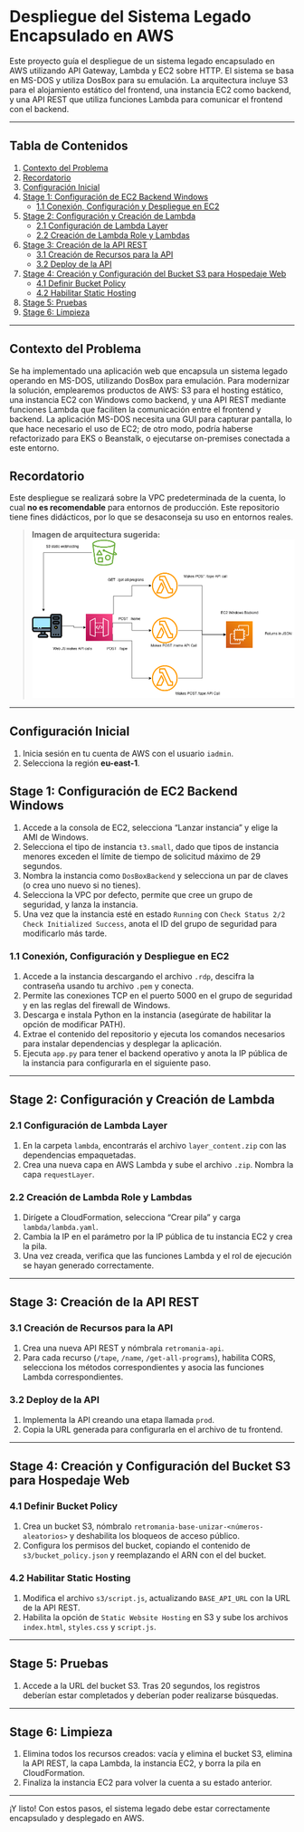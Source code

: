 # Despliegue del Sistema Legado Encapsulado en AWS

Este proyecto guía el despliegue de un sistema legado encapsulado en AWS utilizando API Gateway, Lambda y EC2 sobre HTTP. El sistema se basa en MS-DOS y utiliza DosBox para su emulación. La arquitectura incluye S3 para el alojamiento estático del frontend, una instancia EC2 como backend, y una API REST que utiliza funciones Lambda para comunicar el frontend con el backend.

---

## Tabla de Contenidos

1. [Contexto del Problema](#contexto-del-problema)
2. [Recordatorio](#recordatorio)
3. [Configuración Inicial](#configuración-inicial)
4. [Stage 1: Configuración de EC2 Backend Windows](#stage-1-configuración-de-ec2-backend-windows)
   - [1.1 Conexión, Configuración y Despliegue en EC2](#11-conexión-configuración-y-despliegue-en-ec2)
5. [Stage 2: Configuración y Creación de Lambda](#stage-2-configuración-y-creación-de-lambda)
   - [2.1 Configuración de Lambda Layer](#21-configuración-de-lambda-layer)
   - [2.2 Creación de Lambda Role y Lambdas](#22-creación-de-lambda-role-y-lambdas)
6. [Stage 3: Creación de la API REST](#stage-3-creación-de-la-api-rest)
   - [3.1 Creación de Recursos para la API](#31-creación-de-recursos-para-la-api)
   - [3.2 Deploy de la API](#32-deploy-de-la-api)
7. [Stage 4: Creación y Configuración del Bucket S3 para Hospedaje Web](#stage-4-creación-y-configuración-del-bucket-s3-para-hospedaje-web)
   - [4.1 Definir Bucket Policy](#41-definir-bucket-policy)
   - [4.2 Habilitar Static Hosting](#42-habilitar-static-hosting)
8. [Stage 5: Pruebas](#stage-5-pruebas)
9. [Stage 6: Limpieza](#stage-6-limpieza)

---

## Contexto del Problema

Se ha implementado una aplicación web que encapsula un sistema legado operando en MS-DOS, utilizando DosBox para emulación. Para modernizar la solución, emplearemos productos de AWS: S3 para el hosting estático, una instancia EC2 con Windows como backend, y una API REST mediante funciones Lambda que faciliten la comunicación entre el frontend y backend. La aplicación MS-DOS necesita una GUI para capturar pantalla, lo que hace necesario el uso de EC2; de otro modo, podría haberse refactorizado para EKS o Beanstalk, o ejecutarse on-premises conectada a este entorno.

## Recordatorio

Este despliegue se realizará sobre la VPC predeterminada de la cuenta, lo cual **no es recomendable** para entornos de producción. Este repositorio tiene fines didácticos, por lo que se desaconseja su uso en entornos reales.

> **Imagen de arquitectura sugerida:** ![Arquitectura AWS](arquitectura_aws.png)

---

## Configuración Inicial

1. Inicia sesión en tu cuenta de AWS con el usuario `iadmin`.
2. Selecciona la región **eu-east-1**.

## Stage 1: Configuración de EC2 Backend Windows

1. Accede a la consola de EC2, selecciona “Lanzar instancia” y elige la AMI de Windows.
2. Selecciona el tipo de instancia `t3.small`, dado que tipos de instancia menores exceden el límite de tiempo de solicitud máximo de 29 segundos.
3. Nombra la instancia como `DosBoxBackend` y selecciona un par de claves (o crea uno nuevo si no tienes).
4. Selecciona la VPC por defecto, permite que cree un grupo de seguridad, y lanza la instancia.
5. Una vez que la instancia esté en estado `Running` con `Check Status 2/2 Check Initialized Success`, anota el ID del grupo de seguridad para modificarlo más tarde.

### 1.1 Conexión, Configuración y Despliegue en EC2

1. Accede a la instancia descargando el archivo `.rdp`, descifra la contraseña usando tu archivo `.pem` y conecta.
2. Permite las conexiones TCP en el puerto 5000 en el grupo de seguridad y en las reglas del firewall de Windows.
3. Descarga e instala Python en la instancia (asegúrate de habilitar la opción de modificar PATH).
4. Extrae el contenido del repositorio y ejecuta los comandos necesarios para instalar dependencias y desplegar la aplicación.
5. Ejecuta `app.py` para tener el backend operativo y anota la IP pública de la instancia para configurarla en el siguiente paso.

---

## Stage 2: Configuración y Creación de Lambda

### 2.1 Configuración de Lambda Layer

1. En la carpeta `lambda`, encontrarás el archivo `layer_content.zip` con las dependencias empaquetadas.
2. Crea una nueva capa en AWS Lambda y sube el archivo `.zip`. Nombra la capa `requestLayer`.

### 2.2 Creación de Lambda Role y Lambdas

1. Dirígete a CloudFormation, selecciona “Crear pila” y carga `lambda/lambda.yaml`.
2. Cambia la IP en el parámetro por la IP pública de tu instancia EC2 y crea la pila.
3. Una vez creada, verifica que las funciones Lambda y el rol de ejecución se hayan generado correctamente.

---

## Stage 3: Creación de la API REST

### 3.1 Creación de Recursos para la API

1. Crea una nueva API REST y nómbrala `retromania-api`.
2. Para cada recurso (`/tape`, `/name`, `/get-all-programs`), habilita CORS, selecciona los métodos correspondientes y asocia las funciones Lambda correspondientes.

### 3.2 Deploy de la API

1. Implementa la API creando una etapa llamada `prod`.
2. Copia la URL generada para configurarla en el archivo de tu frontend.

---

## Stage 4: Creación y Configuración del Bucket S3 para Hospedaje Web

### 4.1 Definir Bucket Policy

1. Crea un bucket S3, nómbralo `retromania-base-unizar-<números-aleatorios>` y deshabilita los bloqueos de acceso público.
2. Configura los permisos del bucket, copiando el contenido de `s3/bucket_policy.json` y reemplazando el ARN con el del bucket.

### 4.2 Habilitar Static Hosting

1. Modifica el archivo `s3/script.js`, actualizando `BASE_API_URL` con la URL de la API REST.
2. Habilita la opción de `Static Website Hosting` en S3 y sube los archivos `index.html`, `styles.css` y `script.js`.

---

## Stage 5: Pruebas

1. Accede a la URL del bucket S3. Tras 20 segundos, los registros deberían estar completados y deberían poder realizarse búsquedas.

---

## Stage 6: Limpieza

1. Elimina todos los recursos creados: vacía y elimina el bucket S3, elimina la API REST, la capa Lambda, la instancia EC2, y borra la pila en CloudFormation.
2. Finaliza la instancia EC2 para volver la cuenta a su estado anterior.

---

¡Y listo! Con estos pasos, el sistema legado debe estar correctamente encapsulado y desplegado en AWS.
